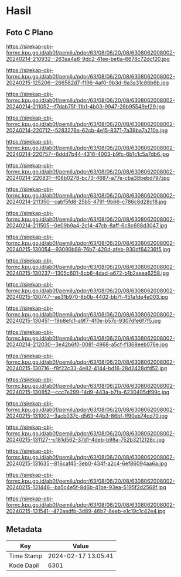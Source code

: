 # Hasil

## Foto C Plano

https://sirekap-obj-formc.kpu.go.id/ab0f/pemilu/pdpr/63/08/06/20/08/6308062008002-20240214-210932--263aa4a8-9dc2-41ee-be6a-6678c72dcf20.jpg

https://sirekap-obj-formc.kpu.go.id/ab0f/pemilu/pdpr/63/08/06/20/08/6308062008002-20240215-125206--266582d7-f196-4af0-9b3d-9a3a31c86b6b.jpg

https://sirekap-obj-formc.kpu.go.id/ab0f/pemilu/pdpr/63/08/06/20/08/6308062008002-20240214-211052--f7dab75f-11b1-4b03-9947-28b95549ef29.jpg

https://sirekap-obj-formc.kpu.go.id/ab0f/pemilu/pdpr/63/08/06/20/08/6308062008002-20240214-220712--5283276a-62cb-4e15-8371-7a39ba7a210a.jpg

https://sirekap-obj-formc.kpu.go.id/ab0f/pemilu/pdpr/63/08/06/20/08/6308062008002-20240214-220757--6ddd7b44-4316-4003-b9fc-6b1c1c5a7db6.jpg

https://sirekap-obj-formc.kpu.go.id/ab0f/pemilu/pdpr/63/08/06/20/08/6308062008002-20240214-220831--f08b0278-bc73-4687-a77e-cba38bebd797.jpg

https://sirekap-obj-formc.kpu.go.id/ab0f/pemilu/pdpr/63/08/06/20/08/6308062008002-20240214-211350--cabf5fd8-25b5-4791-9b66-c786c8d28c18.jpg

https://sirekap-obj-formc.kpu.go.id/ab0f/pemilu/pdpr/63/08/06/20/08/6308062008002-20240214-211505--0e09b9a4-2c14-47cb-8aff-6c8c698d3047.jpg

https://sirekap-obj-formc.kpu.go.id/ab0f/pemilu/pdpr/63/08/06/20/08/6308062008002-20240215-130054--93090b88-76b7-420d-afeb-930df64236f5.jpg

https://sirekap-obj-formc.kpu.go.id/ab0f/pemilu/pdpr/63/08/06/20/08/6308062008002-20240215-130237--1305c601-8cb6-4dad-a672-b1b2aeaa6258.jpg

https://sirekap-obj-formc.kpu.go.id/ab0f/pemilu/pdpr/63/08/06/20/08/6308062008002-20240215-130747--ae31b970-8b0b-4402-bb7f-451afde4e003.jpg

https://sirekap-obj-formc.kpu.go.id/ab0f/pemilu/pdpr/63/08/06/20/08/6308062008002-20240215-130451--19b8efc1-a9f7-4f0e-b57c-9307dfe6f7f5.jpg

https://sirekap-obj-formc.kpu.go.id/ab0f/pemilu/pdpr/63/08/06/20/08/6308062008002-20240214-212030--3e42b6f0-0081-4968-a5cf-f1368eeb076e.jpg

https://sirekap-obj-formc.kpu.go.id/ab0f/pemilu/pdpr/63/08/06/20/08/6308062008002-20240215-130716--f8f22c33-4e82-4144-bd16-28d2428dfd52.jpg

https://sirekap-obj-formc.kpu.go.id/ab0f/pemilu/pdpr/63/08/06/20/08/6308062008002-20240215-130852--ccc7e299-14d9-443a-b7fa-6230405df99c.jpg

https://sirekap-obj-formc.kpu.go.id/ab0f/pemilu/pdpr/63/08/06/20/08/6308062008002-20240215-131002--3acb037c-d563-44b3-86bf-ff90eb74cd70.jpg

https://sirekap-obj-formc.kpu.go.id/ab0f/pemilu/pdpr/63/08/06/20/08/6308062008002-20240215-131127--c181d562-37d1-4deb-b98a-752b3212128c.jpg

https://sirekap-obj-formc.kpu.go.id/ab0f/pemilu/pdpr/63/08/06/20/08/6308062008002-20240215-131635--816caf45-3eb0-434f-a2c4-6ef86094aa6a.jpg

https://sirekap-obj-formc.kpu.go.id/ab0f/pemilu/pdpr/63/08/06/20/08/6308062008002-20240215-131446--ba5c4e5f-8d6b-41be-93ea-5195f2d2568f.jpg

https://sirekap-obj-formc.kpu.go.id/ab0f/pemilu/pdpr/63/08/06/20/08/6308062008002-20240215-131541--472aadfb-3d89-46b7-8eeb-e1c19c1c42e4.jpg


## Metadata

| Key        | Value               |
| ---------- | ------------------- |
| Time Stamp | 2024-02-17 13:05:41 |
| Kode Dapil | 6301                |



